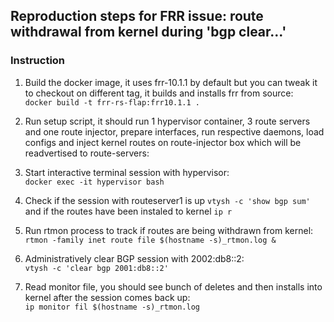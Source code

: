 ## Reproduction steps for FRR issue: route withdrawal from kernel during 'bgp clear...'


### Instruction

1. Build the docker image, it uses frr-10.1.1 by default but you can tweak it to checkout on different tag, it builds and installs frr from source:<br>
`docker build -t frr-rs-flap:frr10.1.1 .`

2. Run setup script, it should run 1 hypervisor container, 3 route servers and one route injector, prepare interfaces, run respective daemons, load configs and inject kernel routes on route-injector box which will be readvertised to route-servers:<br>

3. Start interactive terminal session with hypervisor:<br>
`docker exec -it hypervisor bash`

4. Check if the session with routeserver1 is up `vtysh -c 'show bgp sum'` and if the routes have been instaled to kernel `ip r`

5. Run rtmon process to track if routes are being withdrawn from kernel:<br>
`rtmon -family inet route file $(hostname -s)_rtmon.log &`

6. Administratively clear BGP session with 2002:db8::2:<br>
`vtysh -c 'clear bgp 2001:db8::2'`

7. Read monitor file, you should see bunch of deletes and then installs into kernel after the session comes back up:<br>
`ip monitor fil $(hostname -s)_rtmon.log`